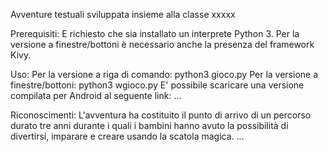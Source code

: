Avventure testuali sviluppata insieme alla classe xxxxx

Prerequisiti:
E richiesto che sia installato un interprete Python 3.
Per la versione a finestre/bottoni è necessario anche la presenza del framework Kivy.

Uso:
Per la versione a riga di comando: 
python3 gioco.py
Per la versione a finestre/bottoni: 
python3 wgioco.py
E' possibile scaricare una versione compilata per Android al seguente link:
...

Riconoscimenti:
L'avventura ha costituito il punto di arrivo di un percorso durato tre anni durante i quali i bambini hanno avuto la possibilità di divertirsi, imparare e creare usando la scatola magica.
...
